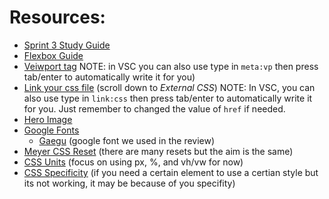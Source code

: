 # Resources:
- [Sprint 3 Study Guide](https://bloomtech.notion.site/bloomtech/Unit-1-Sprint-3-Study-Guide-8769748b8c284f7095f6542fe24192a7)
- [Flexbox Guide](https://www.w3schools.com/css/css_rwd_viewport.asp)
- [Veiwport tag](https://www.w3schools.com/css/css_rwd_viewport.asp)
NOTE: in VSC you can also use type in `meta:vp` then press tab/enter to automatically write it for you)
- [Link your css file](https://www.w3schools.com/html/html_css.asp)
(scroll down to *External CSS*)
NOTE: In VSC, you can also use type in `link:css` then press tab/enter to automatically write it for you. Just remember to changed the value of `href` if needed. 
- [Hero Image](https://www.w3schools.com/cssref/tryit.asp?filename=trycss3_background_hero)
- [Google Fonts](https://fonts.google.com/)
    - [Gaegu](https://fonts.google.com/specimen/Gaegu?query=gae) (google font we used in the review)
- [Meyer CSS Reset](https://meyerweb.com/eric/tools/css/reset/)
(there are many resets but the aim is the same)
- [CSS Units](https://www.w3schools.com/cssref/css_units.asp) (focus on using px, %, and vh/vw for now)
- [CSS Specificity](https://developer.mozilla.org/en-US/docs/Web/CSS/Specificity) (if you need a certain element to use a certian style but its not working, it may be because of you specifity)